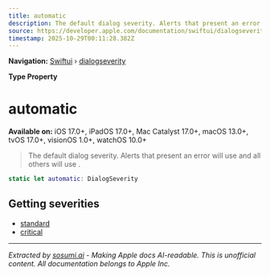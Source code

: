 ```yaml
---
title: automatic
description: The default dialog severity. Alerts that present an error will use  and all others will use .
source: https://developer.apple.com/documentation/swiftui/dialogseverity/automatic
timestamp: 2025-10-29T00:11:28.382Z
---
```


**Navigation:** [Swiftui](/documentation/swiftui) › [dialogseverity](/documentation/swiftui/dialogseverity)

**Type Property**

# automatic

**Available on:** iOS 17.0+, iPadOS 17.0+, Mac Catalyst 17.0+, macOS 13.0+, tvOS 17.0+, visionOS 1.0+, watchOS 10.0+

> The default dialog severity. Alerts that present an error will use  and all others will use .

```swift
static let automatic: DialogSeverity
```

## Getting severities

- [standard](/documentation/swiftui/dialogseverity/standard)
- [critical](/documentation/swiftui/dialogseverity/critical)

---

*Extracted by [sosumi.ai](https://sosumi.ai) - Making Apple docs AI-readable.*
*This is unofficial content. All documentation belongs to Apple Inc.*

